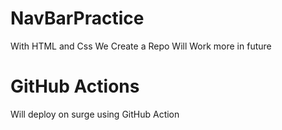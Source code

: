 # NavBarPractice
 With HTML and Css We Create a Repo Will Work more in future

# GitHub Actions
Will deploy on surge using GitHub Action